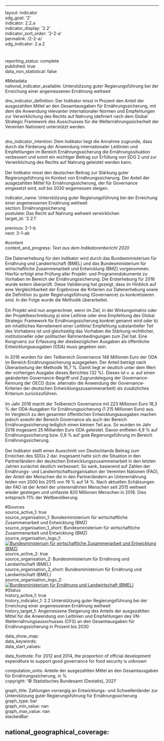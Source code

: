 ---

layout: indicator    
sdg_goal: '2'    
indicator: 2.2.a    
indicator_display: '2.2'    
indicator_sort_order: '2-2-a'    
permalink: /2-2-a/    
sdg_indicator: 2.a.2    

#    
reporting_status: complete    
published: true    
data_non_statistical: false    


#Metadata    
national_indicator_available: Unterstützung guter Regierungsführung bei der Erreichung einer angemessenen Ernährung weltweit    
    
dns_indicator_definition: Der Indikator misst in Prozent den Anteil der ausgezahlten Mittel an den Gesamtausgaben für Ernährungssicherung, mit dem die Anwendung relevanter internationaler Normen und Empfehlungen zur Verwirklichung des Rechts auf Nahrung (definiert nach dem Global Strategic Framework des Ausschusses für die Welternährungssicherheit der Vereinten Nationen) unterstützt werden.<br><br>    
    
dns_indicator_intention: Dem Indikator liegt die Annahme zugrunde, dass durch die Förderung der Anwendung internationaler Leitlinien und Empfehlungen im Bereich Ernährungssicherung die Ernährungssituation verbessert und somit ein wichtiger Beitrag zur Erfüllung von SDG 2 und zur Verwirklichung des Rechts auf Nahrung geleistet werden kann. <br><br>Der Indikator misst den deutschen Beitrag zur Stärkung guter Regierungsführung im Kontext von Ernährungssicherung. Der Anteil der ausgezahlten Mittel für Ernährungssicherung, der für Governance eingesetzt wird, soll bis 2030 angemessen steigen.<br>    
    
indicator_name: Unterstützung guter Regierungsführung bei der Erreichung einer angemessenen Ernährung weltweit    
section: Ernährungssicherung    
postulate: Das Recht auf Nahrung weltweit verwirklichen    
target_id: '2.2.1'    
    
previous: 2-1-b    
next: 3-1-ab    
    
#content    
content_and_progress: <i> Text aus dem Indikatorenbericht 2020</i><br><br>Die Datenerhebung für den Indikator wird durch das Bundesministerium für Ernährung und Landwirtschaft (BMEL) und das Bundesministerium für wirtschaftliche Zusammenarbeit und Entwicklung (BMZ) vorgenommen. Hierfür erfolgt eine Prüfung aller Projekt- und Programmdokumente zu Vorhaben im Bereich der Ernährungssicherung. Die Ersterhebung für 2016 wurde extern überprüft. Diese Validierung hat gezeigt, dass im Hinblick auf eine Vergleichbarkeit der Ergebnisse die Kriterien zur Datenerhebung sowie die Definition zu guter Regierungsführung (Governance) zu konkretisieren sind. In der Folge wurde die Methodik überarbeitet. <br><br>Ein Projekt wird nun angerechnet, wenn im Ziel, in der Wirkungsmatrix oder der Projektbeschreibung a) eine Leitlinie oder eine Empfehlung des Global Strategic Framework für Ernährungssicherung konkret genannt wird oder b) ein inhaltliches Kernelement einer Leitlinie/ Empfehlung substantieller Teil des Vorhabens ist und gleichzeitig das Vorhaben die Stärkung rechtlicher, institutioneller oder politischer Rahmenbedingungen zum Ziel hat. Eine Kongruenz zur Erfassung der diesbezüglichen Ausgaben als öffentliche Entwicklungsausgaben (ODA) muss gegeben sein. <br><br>In 2016 wurden für den Teilbereich Governance 148 Millionen Euro der ODA im Bereich Ernährungssicherung ausgegeben. Der Anteil beträgt nach Überarbeitung der Methodik 16,7 %. Damit liegt er deutlich unter dem Wert der vorherigen Ausgabe dieses Berichtes (32 %). Dieses ist v. a. auf einen geänderten Governance-Begriff und Zugrundelegung der Governance-Kennung der OECD (bzw. alternativ die Anwendung der Governance-Kriterien der deutschen Entwicklungszusammenarbeit) als zusätzliches Kriterium zurückzuführen.<br><br>Im Jahr 2018 macht der Teilbereich Governance mit 223 Millionen Euro 18,3 % der ODA-Ausgaben für Ernährungssicherung (1 215 Millionen Euro) aus. Im Vergleich zu den gesamten öffentlichen Entwicklungsausgaben machen jedoch sowohl der Bereich Governance als auch der Bereich Ernährungssicherung lediglich einen kleinen Teil aus. So wurden im Jahr 2018 insgesamt 25 Milliarden Euro ODA geleistet. Davon entfielen 4,9 % auf Ernährungssicherung bzw. 0,9 % auf gute Regierungsführung im Bereich Ernährungssicherung.<br><br>Der Indikator stellt einen Ausschnitt von Deutschlands Beitrag zum Erreichen des SDGs 2 dar. Insgesamt hatte sich die Situation in den Partnerländern der deutschen Entwicklungszusammenarbeit in den letzten Jahren zunächst deutlich verbessert. So sank, basierend auf Zahlen der Ernährungs- und Landwirtschaftsorganisation der Vereinten Nationen (FAO), der Anteil der Menschen die in den Partnerländern an Unterernährung leiden von 2000 bis 2015 von 19 % auf 14 %. Nach aktuellen Schätzungen der FAO ist der Anteil der unterernährten Menschen seit 2015 weltweit wieder gestiegen und umfasste 820 Millionen Menschen in 2018. Dies entsprach 11% der Weltbevölkerung.<br>    
    
#Sources    
source_active_1: true                    
source_organisation_1: Bundesministerium für wirtschaftliche Zusammenarbeit und Entwicklung (BMZ)                    
source_organisation_1_short: Bundesministerium für wirtschaftliche Zusammenarbeit und Entwicklung (BMZ)                    
source_organisation_logo_1: <a href="https://www.bmz.de/de/index.html"><img src="https://g205sdgs.github.io/sdg-indicators/public/logos/bmz.png" alt=" Bundesministerium für wirtschaftliche Zusammenarbeit und Entwicklung (BMZ)" title="Klicken Sie hier um zu der Homepage der Organisation zu gelangen" /></a>                    
source_active_2: true                    
source_organisation_2: Bundesministerium für Ernährung und Landwirtschaft (BMEL)                    
source_organisation_2_short: Bundesministerium für Ernährung und Landwirtschaft (BMEL)                    
source_organisation_logo_2: <a href="https://www.bmel.de/DE/Startseite/startseite_node.html"><img src="https://g205sdgs.github.io/sdg-indicators/public/logos/bmel.png" alt=" Bundesministerium für Ernährung und Landwirtschaft (BMEL)" title="Klicken Sie hier um zu der Homepage der Organisation zu gelangen" /></a>                        
#Status    
history_active_1: true                    
history_indicator_1: 2.2 Unterstützung guter Regierungsführung bei der Erreichung einer angemessenen Ernährung weltweit                    
history_target_1:  Angemessene Steigerung des Anteils der ausgezahlten Mittel für die Anwendung von Leitlinien und Empfehlungen des VN-Welternährungsausschusses (CFS) an den Gesamtausgaben für Ernährungssicherung in Prozent bis 2030    

data_show_map:     
data_keywords:    
data_start_values:     
    
data_footnote: For 2012 and 2014, the proportion of official development expenditure to support good governance for food security is unknown    
    
computation_units: Anteile der ausgezahlten Mittel an den Gesamtausgaben für Ernährungssicherung, in %    
copyright: '&copy; Statistisches Bundesamt (Destatis), 2021'
    
graph_title: Zahlungen vorrangig an Entwicklungs- und Schwellenländer zur Unterstützung guter Regierungsführung für Ernährungssicherung    
graph_type: bar    
graph_min_value: nan    
graph_max_value: nan    
stackedBar:    

national_geographical_coverage:     
---    
